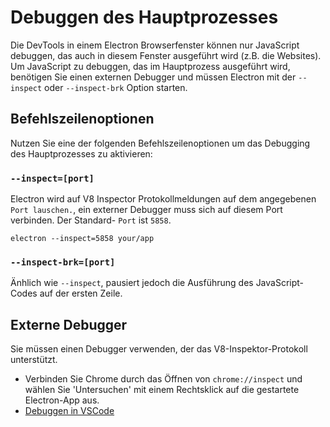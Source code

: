 # Debuggen des Hauptprozesses

Die DevTools in einem Electron Browserfenster können nur JavaScript debuggen, das auch in diesem Fenster ausgeführt wird (z.B. die Websites). Um JavaScript zu debuggen, das im Hauptprozess ausgeführt wird, benötigen Sie einen externen Debugger und müssen Electron mit der `--inspect` oder `--inspect-brk` Option starten.

## Befehlszeilenoptionen

Nutzen Sie eine der folgenden Befehlszeilenoptionen um das Debugging des Hauptprozesses zu aktivieren:

### `--inspect=[port]`

Electron wird auf V8 Inspector Protokollmeldungen auf dem angegebenen `Port lauschen.`, ein externer Debugger muss sich auf diesem Port verbinden. Der Standard- `Port` ist `5858`.

```shell
electron --inspect=5858 your/app
```

### `--inspect-brk=[port]`

Änhlich wie `--inspect`, pausiert jedoch die Ausführung des JavaScript-Codes auf der ersten Zeile.

## Externe Debugger

Sie müssen einen Debugger verwenden, der das V8-Inspektor-Protokoll unterstützt.

- Verbinden Sie Chrome durch das Öffnen von `chrome://inspect` und wählen Sie 'Untersuchen' mit einem Rechtsklick auf die gestartete Electron-App aus.
- [Debuggen in VSCode](debugging-vscode.md)

